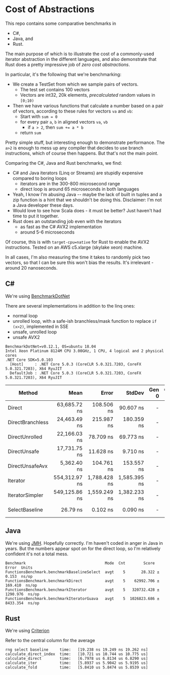 # Cost of Abstractions

This repo contains some comparative benchmarks in
- C#, 
- Java, and
- Rust. 

The main purpose of which is to illustrate the cost of a commonly-used iterator abstraction in the different languages, and also demonstrate that Rust does a pretty impressive job of _zero cost abstractions_.

In particular, it's the following that we're benchmarking: 

- We create a TestSet from which we sample pairs of vectors.
  - The test set contains 100 vectors
  - Vectors are int32, 20k elements, _precalculated_ random values in `[0;10)`
- Then we have various functions that calculate a number based on a pair of vectors,
  according to these rules for vectors `va` and `vb`:
  - Start with `sum = 0`
  - for every pair `a`, `b` in aligned vectors `va`, `vb`
     - if `a > 2`, then `sum += a * b`
  - return `sum`

Pretty simple stuff, but interesting enough to demonstrate performance. The `a>2` is enough to mess up any compiler that decides to use branch instructions, which of course then happens. But that's not the main point. 

Comparing the C#, Java and Rust benchmarks, we find:
- C# and Java iterators (Linq or Streams) are stupidly expensive compared to boring loops
  - iterators are in the 300-800 microsecond range
  - direct loop is around 65 microseconds in both languages
- Yeah, I know I'm abusing Java -- maybe the lack of built in tuples and a zip function is a hint that we shouldn't be doing this. Disclaimer: I'm not a Java developer these days.
- Would love to see how Scala does - it must be better? Just haven't had time to put it together.
- Rust does an outstanding job even with the iterators
  - as fast as the C# AVX2 implementation
  - around 5-6 microseconds

Of course, this is with `target-cpu=native` for Rust to enable the AVX2 instructions. Tested on an AWS c5.xlarge (skylake xeon) machine.

In all cases, I'm also measuring the time it takes to randomly pick two vectors, so that I can be sure this won't bias the results. It's irrelevant - around 20 nanoseconds.

## C#

We're using [BenchmarkDotNet](https://benchmarkdotnet.org/articles/overview.html)

There are several implementations in addition to the linq ones: 
- normal loop
- unrolled loop, with a safe-ish branchless/mask function to replace `if (x>2)`, implemented in SSE
- unsafe, unrolled loop
- unsafe AVX2 


```
BenchmarkDotNet=v0.12.1, OS=ubuntu 18.04
Intel Xeon Platinum 8124M CPU 3.00GHz, 1 CPU, 4 logical and 2 physical cores
.NET Core SDK=5.0.103
  [Host]     : .NET Core 5.0.3 (CoreCLR 5.0.321.7203, CoreFX 5.0.321.7203), X64 RyuJIT
  DefaultJob : .NET Core 5.0.3 (CoreCLR 5.0.321.7203, CoreFX 5.0.321.7203), X64 RyuJIT
```

|           Method |          Mean |        Error |       StdDev | Gen 0 | Gen 1 | Gen 2 | Allocated | Code Size |
|----------------- |--------------:|-------------:|-------------:|------:|------:|------:|----------:|----------:|
|           Direct |  63,685.72 ns |   108.506 ns |    90.607 ns |     - |     - |     - |         - |     272 B |
| DirectBranchless |  24,463.49 ns |   215.987 ns |   180.359 ns |     - |     - |     - |         - |     317 B |
|   DirectUnrolled |  22,166.03 ns |    78.709 ns |    69.773 ns |     - |     - |     - |         - |     573 B |
|     DirectUnsafe |  17,731.75 ns |    11.628 ns |     9.710 ns |     - |     - |     - |         - |     670 B |
|  DirectUnsafeAvx |   5,362.40 ns |   104.761 ns |   153.557 ns |     - |     - |     - |         - |     560 B |
|         Iterator | 554,312.97 ns | 1,788.428 ns | 1,585.395 ns |     - |     - |     - |     265 B |    1936 B |
|  IteratorSimpler | 549,125.86 ns | 1,559.249 ns | 1,382.233 ns |     - |     - |     - |     200 B |    1307 B |
|   SelectBaseline |      26.79 ns |     0.102 ns |     0.090 ns |     - |     - |     - |         - |     134 B |

## Java

We're using [JMH](https://github.com/openjdk/jmh). Hopefully correctly. I'm haven't coded in anger in Java in years. But the numbers appear spot on for the direct loop, so I'm relatively confident it's not a total mess.

```
Benchmark                                   Mode  Cnt        Score      Error  Units
FunctionsBenchmark.benchmarkBaselineSelect  avgt    5       28.322 ±    0.153  ns/op
FunctionsBenchmark.benchmarkDirect          avgt    5    62992.706 ±  169.410  ns/op
FunctionsBenchmark.benchmarkIterator        avgt    5   320732.428 ± 1290.976  ns/op
FunctionsBenchmark.benchmarkIteratorGuava   avgt    5  1026823.686 ± 8433.354  ns/op
```

## Rust

We're using [Criterion](https://crates.io/crates/criterion)

Refer to the central column for the average
```
rng select baseline     time:   [19.238 ns 19.249 ns 19.262 ns]                                 
calculate_direct_index  time:   [10.721 us 10.744 us 10.775 us]                                    
calculate_direct        time:   [6.7978 us 6.8134 us 6.8290 us]                              
calculate_iter          time:   [5.8937 us 5.9042 us 5.9195 us]                            
calculate_fold          time:   [5.8410 us 5.8474 us 5.8539 us]                            
```
